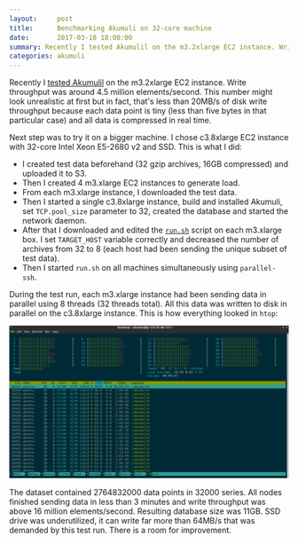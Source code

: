 ```yaml
---
layout:     post
title:      Benchmarking Akumuli on 32-core machine
date:       2017-03-10 18:00:00
summary: Recently I tested Akumulil on the m3.2xlarge EC2 instance. Write throughput was ...
categories: akumuli
---
```


Recently I [tested Akumulil](http://akumuli.org/akumuli/2017/02/13/benchmark/) on the m3.2xlarge EC2 instance. Write throughput was around 4.5 million elements/second. This number might look unrealistic at first but in fact, that's less than 20MB/s of disk write throughput because each data point is tiny (less than five bytes in that particular case) and all data is compressed in real time.

Next step was to try it on a bigger machine. I chose c3.8xlarge EC2 instance with 32-core Intel Xeon E5-2680 v2 and SSD. This is what I did:

- I created test data beforehand (32 gzip archives, 16GB compressed) and uploaded it to S3.
- Then I created 4 m3.xlarge EC2 instances to generate load.
- From each m3.xlarge instance, I downloaded the test data.
- Then I started a single c3.8xlarge instance, build and installed Akumuli, set `TCP.pool_size` parameter to 32, created the database and started the network daemon.
- After that I downloaded and edited the [`run.sh`](https://github.com/akumuli/test_input_generator/blob/master/run.sh) script on each m3.xlarge box. I set `TARGET_HOST` variable correctly and decreased the number of archives from 32 to 8 (each host had been sending the unique subset of test data).
- Then I started `run.sh` on all machines simultaneously using `parallel-ssh`.

During the test run, each m3.xlarge instance had been sending data in parallel using 8 threads (32 threads total).  All this data was written to disk in parallel on the c3.8xlarge instance. This is how everything looked in `htop`:

![c3.8xlarge htop](/images/32corerun.png)

The dataset contained 2764832000 data points in 32000 series.
All nodes finished sending data in less than 3 minutes and write throughput was above 16 million elements/second. Resulting database size was 11GB. SSD drive was underutilized, it can write far more than 64MB/s that was demanded by this test run. There is a room for improvement.
